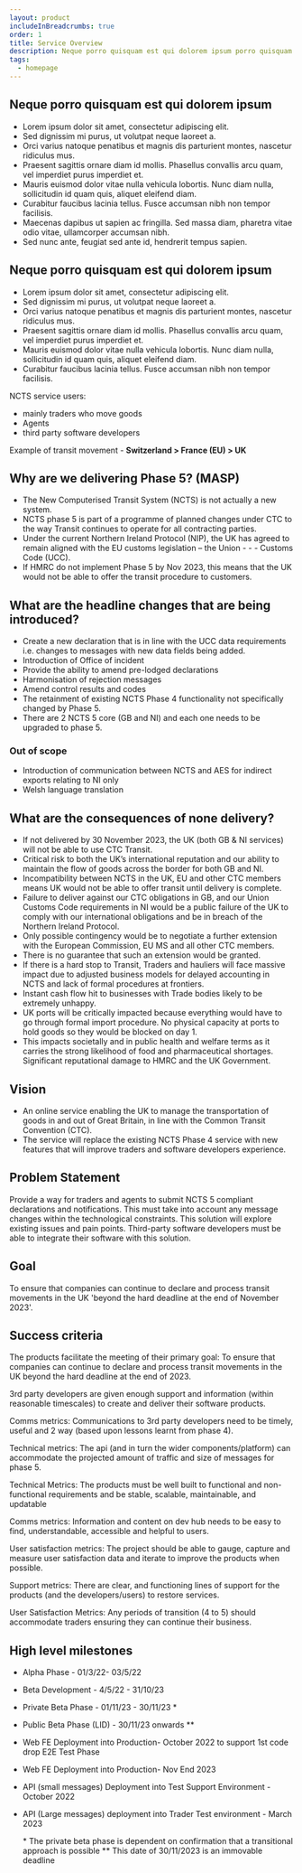 ```yaml
---
layout: product
includeInBreadcrumbs: true
order: 1
title: Service Overview
description: Neque porro quisquam est qui dolorem ipsum porro quisquam est qui dolorem ipsum
tags:
  - homepage
---
```


## Neque porro quisquam est qui dolorem ipsum

- Lorem ipsum dolor sit amet, consectetur adipiscing elit.
- Sed dignissim mi purus, ut volutpat neque laoreet a.
- Orci varius natoque penatibus et magnis dis parturient montes, nascetur ridiculus mus.
- Praesent sagittis ornare diam id mollis. Phasellus convallis arcu quam, vel imperdiet purus imperdiet et.
- Mauris euismod dolor vitae nulla vehicula lobortis. Nunc diam nulla, sollicitudin id quam quis, aliquet eleifend diam.
- Curabitur faucibus lacinia tellus. Fusce accumsan nibh non tempor facilisis.
- Maecenas dapibus ut sapien ac fringilla. Sed massa diam, pharetra vitae odio vitae, ullamcorper accumsan nibh.
- Sed nunc ante, feugiat sed ante id, hendrerit tempus sapien.

## Neque porro quisquam est qui dolorem ipsum

- Lorem ipsum dolor sit amet, consectetur adipiscing elit.
- Sed dignissim mi purus, ut volutpat neque laoreet a.
- Orci varius natoque penatibus et magnis dis parturient montes, nascetur ridiculus mus.
- Praesent sagittis ornare diam id mollis. Phasellus convallis arcu quam, vel imperdiet purus imperdiet et.
- Mauris euismod dolor vitae nulla vehicula lobortis. Nunc diam nulla, sollicitudin id quam quis, aliquet eleifend diam.
- Curabitur faucibus lacinia tellus. Fusce accumsan nibh non tempor facilisis.

NCTS service users:

- mainly traders who move goods
- Agents
- third party software developers

Example of transit movement - **Switzerland > France (EU) > UK**

## Why are we delivering Phase 5? (MASP)

- The New Computerised Transit System (NCTS) is not actually a new system.
- NCTS phase 5 is part of a programme of planned changes under CTC to the way Transit continues to operate for all contracting parties.
- Under the current Northern Ireland Protocol (NIP), the UK has agreed to remain aligned with the EU customs legislation – the Union - - - Customs Code (UCC).
- If HMRC do not implement Phase 5 by Nov 2023, this means that the UK would not be able to offer the transit procedure to customers.

## What are the headline changes that are being introduced?

- Create a new declaration that is in line with the UCC data requirements i.e. changes to messages with new data fields being added.
- Introduction of Office of incident
- Provide the ability to amend pre-lodged declarations
- Harmonisation of rejection messages
- Amend control results and codes
- The retainment of existing NCTS Phase 4 functionality not specifically changed by Phase 5.
- There are 2 NCTS 5 core (GB and NI) and each one needs to be upgraded to phase 5.

### Out of scope

- Introduction of communication between NCTS and AES for indirect exports relating to NI only
- Welsh language translation

## What are the consequences of none delivery?

- If not delivered by 30 November 2023, the UK (both GB & NI services) will not be able to use CTC Transit.
- Critical risk to both the UK’s international reputation and our ability to maintain the flow of goods across the border for both GB and NI.
- Incompatibility between NCTS in the UK, EU and other CTC members means UK would not be able to offer transit until delivery is complete.
- Failure to deliver against our CTC obligations in GB, and our Union Customs Code requirements in NI would be a public failure of the UK to comply with our international obligations and be in breach of the Northern Ireland Protocol.
- Only possible contingency would be to negotiate a further extension with the European Commission, EU MS and all other CTC members.
- There is no guarantee that such an extension would be granted.
- If there is a hard stop to Transit, Traders and hauliers will face massive impact due to adjusted business models for delayed accounting in NCTS and lack of formal procedures at frontiers.
- Instant cash flow hit to businesses with Trade bodies likely to be extremely unhappy.
- UK ports will be critically impacted because everything would have to go through formal import procedure. No physical capacity at ports to hold goods so they would be blocked on day 1.
- This impacts societally and in public health and welfare terms as it carries the strong likelihood of food and pharmaceutical shortages. Significant reputational damage to HMRC and the UK Government.

## Vision

- An online service enabling the UK to manage the transportation of goods in and out of Great Britain, in line with the Common Transit Convention (CTC).
- The service will replace the existing NCTS Phase 4 service with new features that will improve traders and software developers experience.

## Problem Statement

Provide a way for traders and agents to submit NCTS 5 compliant declarations and notifications. This must take into account any message changes within the technological constraints. This solution will explore existing issues and pain points. Third-party software developers must be able to integrate their software with this solution.

## Goal

To ensure that companies can continue to declare and process transit movements in the UK 'beyond the hard deadline at the end of November 2023'.

## Success criteria

The products facilitate the meeting of their primary goal: To ensure that companies can continue to declare and process transit movements in the UK beyond the hard deadline at the end of 2023.

3rd party developers are given enough support and information (within reasonable timescales) to create and deliver their software products.

Comms metrics: Communications to 3rd party developers need to be timely, useful and 2 way (based upon lessons learnt from phase 4).

Technical metrics: The api (and in turn the wider components/platform) can accommodate the projected amount of traffic and size of messages for phase 5.

Technical Metrics: The products must be well built to functional and non-functional requirements and be stable, scalable, maintainable, and updatable

Comms metrics: Information and content on dev hub needs to be easy to find, understandable, accessible and helpful to users.

User satisfaction metrics: The project should be able to gauge, capture and measure user satisfaction data and iterate to improve the products when possible.

Support metrics: There are clear, and functioning lines of support for the products (and the developers/users) to restore services.

User Satisfaction Metrics: Any periods of transition (4 to 5) should accommodate traders ensuring they can continue their business.

## High level milestones

- Alpha Phase - 01/3/22- 03/5/22
- Beta Development - 4/5/22 - 31/10/23
- Private Beta Phase - 01/11/23 - 30/11/23 \*
- Public Beta Phase (LID) - 30/11/23 onwards \*\*
- Web FE Deployment into Production- October 2022 to support 1st code drop E2E Test Phase
- Web FE Deployment into Production- Nov End 2023
- API (small messages) Deployment into Test Support Environment - October 2022
- API (Large messages) deployment into Trader Test environment - March 2023

  \* The private beta phase is dependent on confirmation that a transitional approach is possible
  \*\* This date of 30/11/2023 is an immovable deadline
